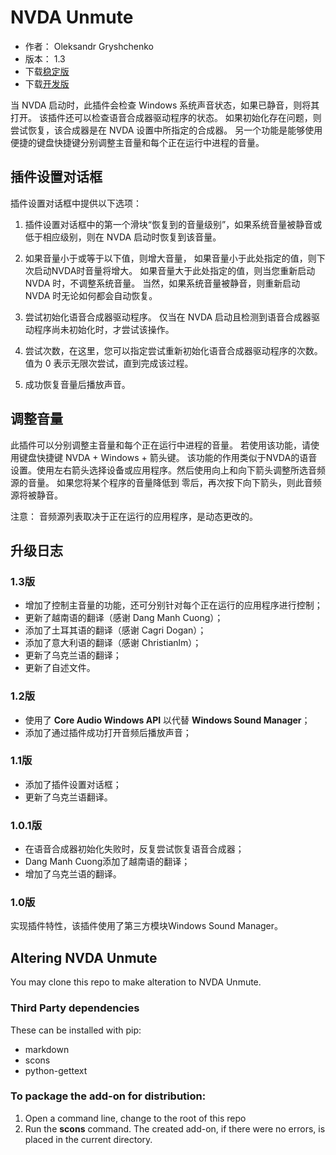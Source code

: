 # NVDA Unmute


* 作者： Oleksandr Gryshchenko
* 版本： 1.3
* 下载[稳定版][1]
* 下载[开发版][2]

当 NVDA 启动时，此插件会检查 Windows 系统声音状态，如果已静音，则将其打开。
该插件还可以检查语音合成器驱动程序的状态。
如果初始化存在问题，则尝试恢复，该合成器是在 NVDA 设置中所指定的合成器。
另一个功能是能够使用便捷的键盘快捷键分别调整主音量和每个正在运行中进程的音量。

## 插件设置对话框
插件设置对话框中提供以下选项：

1. 插件设置对话框中的第一个滑块“恢复到的音量级别”，如果系统音量被静音或低于相应级别，则在 NVDA 启动时恢复到该音量。

2. 如果音量小于或等于以下值，则增大音量，
如果音量小于此处指定的值，则下次启动NVDA时音量将增大。
如果音量大于此处指定的值，则当您重新启动 NVDA 时，不调整系统音量。
当然，如果系统音量被静音，则重新启动 NVDA 时无论如何都会自动恢复。

3. 尝试初始化语音合成器驱动程序。
仅当在 NVDA 启动且检测到语音合成器驱动程序尚未初始化时，才尝试该操作。

4. 尝试次数，在这里，您可以指定尝试重新初始化语音合成器驱动程序的次数。
值为 0 表示无限次尝试，直到完成该过程。

5. 成功恢复音量后播放声音。

## 调整音量
此插件可以分别调整主音量和每个正在运行中进程的音量。
若使用该功能，请使用键盘快捷键 NVDA + Windows + 箭头键。
该功能的作用类似于NVDA的语音设置。使用左右箭头选择设备或应用程序。然后使用向上和向下箭头调整所选音频源的音量。
如果您将某个程序的音量降低到 零后，再次按下向下箭头，则此音频源将被静音。

注意： 音频源列表取决于正在运行的应用程序，是动态更改的。

## 升级日志

### 1.3版
* 增加了控制主音量的功能，还可分别针对每个正在运行的应用程序进行控制；
* 更新了越南语的翻译（感谢 Dang Manh Cuong）；
* 添加了土耳其语的翻译（感谢 Cagri Dogan）；
* 添加了意大利语的翻译（感谢 Christianlm）；
* 更新了乌克兰语的翻译；
* 更新了自述文件。

### 1.2版
* 使用了 **Core Audio Windows API** 以代替 **Windows Sound Manager**；
* 添加了通过插件成功打开音频后播放声音；

### 1.1版
* 添加了插件设置对话框；
* 更新了乌克兰语翻译。

### 1.0.1版
* 在语音合成器初始化失败时，反复尝试恢复语音合成器；
*  Dang Manh Cuong添加了越南语的翻译；
* 增加了乌克兰语的翻译。

### 1.0版
实现插件特性，该插件使用了第三方模块Windows Sound Manager。


## Altering NVDA Unmute
You may clone this repo to make alteration to NVDA Unmute.

### Third Party dependencies
These can be installed with pip:
- markdown
- scons
- python-gettext

### To package the add-on for distribution:
1. Open a command line, change to the root of this repo
2. Run the **scons** command. The created add-on, if there were no errors, is placed in the current directory.

[1]: https://github.com/grisov/Unmute/releases/download/v1.3/unmute-1.3.nvda-addon
[2]: https://github.com/grisov/Unmute/releases/download/v1.3/unmute-1.3.nvda-addon
